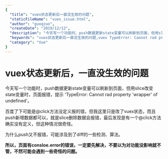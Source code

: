 ```yaml
---
{
  "title": "vuex状态更新后一直没生效的问题",
  "staticFileName": "vuex_issue.html",
  "author": "guoqzuo",
  "createDate": "2019/12/12",
  "description": "今天写一个功能时，push数据更新state变量可以刷新到页面，但用slice改变state变量时，页面报错，提示 'TypeError: Cannot rad property 'wrapper' of undefined'，百度了下可能是@click方法没定义报的错，但我这里只是改了vuex状态，而且push新增数据都可以，就是slice删除数据会报错，最后发现是有一个@click方法确实没有定义，但这种情况很奇怪。为什么push又不报错，可能涉及到了diff的一些检测、算法。所以，页面有consloe.error的错误，一定要先解决，不要以为对功能没影响就不管，不然可能会遇到一些奇怪的问题。",
  "keywords": "vuex状态更新后一直没生效的问题,vuex TypeError: Cannot rad property 'wrapper' of undefined'",
  "category": "Vue"
}
---
```


# vuex状态更新后，一直没生效的问题

今天写一个功能时，push数据更新state变量可以刷新到页面，但用slice改变state变量时，页面报错，提示 'TypeError: Cannot rad property 'wrapper' of undefined'。

百度了下可能是@click方法没定义报的错，但我这里只是改了vuex状态，而且push新增数据都可以，就是slice删除数据会报错，最后发现是有一个@click方法确实没有定义，但这种情况很奇怪。

为什么push又不报错，可能涉及到了diff的一些检测、算法。

**所以，页面有consloe.error的错误，一定要先解决，不要以为对功能没影响就不管，不然可能会遇到一些奇怪的问题。**
